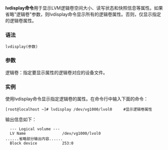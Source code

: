 **lvdisplay命令**用于显示LVM逻辑卷空间大小、读写状态和快照信息等属性。如果省略"逻辑卷"参数，则lvdisplay命令显示所有的逻辑卷属性。否则，仅显示指定的逻辑卷属性。

### 语法  

```
lvdisplay(参数)
```

### 参数  

逻辑卷：指定要显示属性的逻辑卷对应的设备文件。

### 实例  

使用lvdisplay命令显示指定逻辑卷的属性。在命令行中输入下面的命令：

```
[root@localhost ~]# lvdisplay /dev/vg1000/lvol0     #显示逻辑卷属性
```

输出信息如下：

```
  --- Logical volume ---  
  LV Name                /dev/vg1000/lvol0  
......省略部分输出内容......  
  Block device           253:0
```